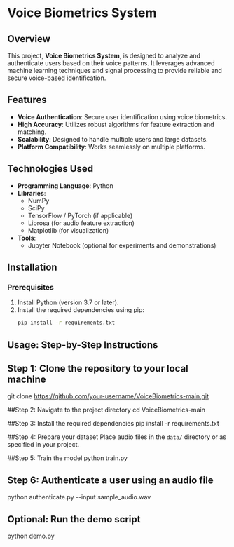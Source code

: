 # Voice Biometrics System

## Overview
This project, **Voice Biometrics System**, is designed to analyze and authenticate users based on their voice patterns. It leverages advanced machine learning techniques and signal processing to provide reliable and secure voice-based identification.

## Features
- **Voice Authentication**: Secure user identification using voice biometrics.
- **High Accuracy**: Utilizes robust algorithms for feature extraction and matching.
- **Scalability**: Designed to handle multiple users and large datasets.
- **Platform Compatibility**: Works seamlessly on multiple platforms.

## Technologies Used
- **Programming Language**: Python
- **Libraries**:
  - NumPy
  - SciPy
  - TensorFlow / PyTorch (if applicable)
  - Librosa (for audio feature extraction)
  - Matplotlib (for visualization)
- **Tools**:
  - Jupyter Notebook (optional for experiments and demonstrations)

## Installation

### Prerequisites
1. Install Python (version 3.7 or later).
2. Install the required dependencies using pip:
   ```bash
   pip install -r requirements.txt
## Usage: Step-by-Step Instructions
  ## Step 1: Clone the repository to your local machine
git clone https://github.com/your-username/VoiceBiometrics-main.git

##Step 2: Navigate to the project directory
cd VoiceBiometrics-main

##Step 3: Install the required dependencies
pip install -r requirements.txt

##Step 4: Prepare your dataset
Place audio files in the `data/` directory or as specified in your project.

##Step 5: Train the model
python train.py

## Step 6: Authenticate a user using an audio file
python authenticate.py --input sample_audio.wav

## Optional: Run the demo script
python demo.py

